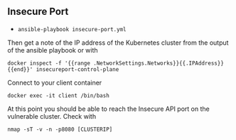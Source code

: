 ## Insecure Port


- `ansible-playbook insecure-port.yml`

Then get a note of the IP address of the Kubernetes cluster from the output of the ansible playbook or with 

```
docker inspect -f '{{range .NetworkSettings.Networks}}{{.IPAddress}}{{end}}' insecureport-control-plane
```

Connect to your client container

```
docker exec -it client /bin/bash
```

At this point you should be able to reach the Insecure API port on the vulnerable cluster.  Check with

```
nmap -sT -v -n -p8080 [CLUSTERIP]
```
